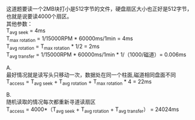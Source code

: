 这道题要读一个2MB块打小是512字节的文件，硬盘扇区大小也正好是512字节，也就是说要读4000个扇区。 <br/>
其他参数： <br/>
T<sub>avg seek</sub> = 4ms  <br/>
T<sub>max rotation</sub> = 1/15000RPM * 60000ms/1min = 4ms     <br/>
T<sub>avg rotation</sub> = T<sub>max rotation</sub> * 1/2 = 2ms     <br/>
T<sub>avg transfer</sub> = 1/15000RPM * 60000ms/1min * 1/（1000/磁道）= 0.006ms     <br/>

A. <br/>
最好情况就是读写头只移动一次，数据处在同一个柱面,磁道相同盘面不同 <br/>
T<sub>access</sub> = T<sub>avg seek</sub> + T<sub>avg rotation</sub> + T<sub>max rotation</sub> * 4 = 22ms

B. <br/>
随机读取的情况每次都重新寻道读扇区  <br/>
T<sub>access</sub> = 4000*（T<sub>avg seek</sub> + T<sub>avg rotation</sub> + T<sub>avg transfer</sub>） = 24024ms
